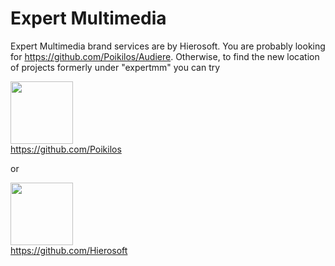 # Expert Multimedia
Expert Multimedia brand services are by Hierosoft. You are probably looking for https://github.com/Poikilos/Audiere. Otherwise, to find the new location of projects formerly under "expertmm" you can try

<img src="https://avatars.githubusercontent.com/u/7557867?v=4" width="100" height="100">\
https://github.com/Poikilos

or

<img src="https://avatars.githubusercontent.com/u/104289764?s=200&v=4" width="100" height="100">\
https://github.com/Hierosoft

